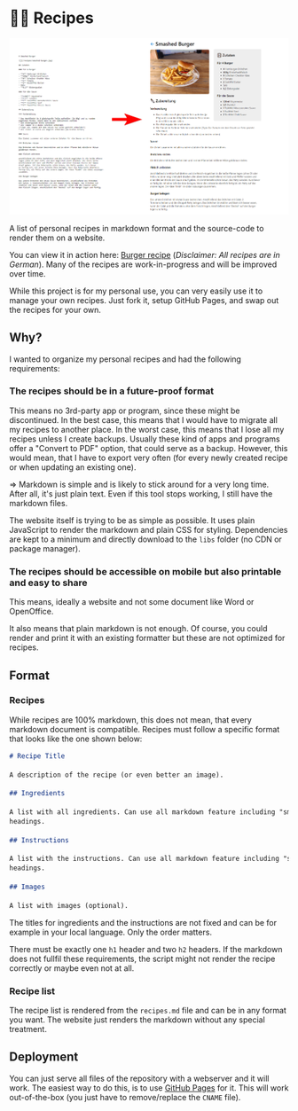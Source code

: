 # 👨‍🍳 Recipes

![Example](/.github/example.png)

A list of personal recipes in markdown format and the source-code to render them
on a website.

You can view it in action here: [Burger recipe][smashed-burger]
(*Disclaimer: All recipes are in German*). Many of the recipes are
work-in-progress and will be improved over time.

While this project is for my personal use, you can very easily use it to manage
your own recipes. Just fork it, setup GitHub Pages, and swap out the recipes for
your own.

## Why?

I wanted to organize my personal recipes and had the following requirements:

### The recipes should be in a future-proof format

This means no 3rd-party app or program, since these might be discontinued. In
the best case, this means that I would have to migrate all my recipes to another
place. In the worst case, this means that I lose all my recipes unless I create
backups. Usually these kind of apps and programs offer a "Convert to PDF"
option, that could serve as a backup. However, this would mean, that I have to
export very often (for every newly created recipe or when updating an existing
one).

=> Markdown is simple and is likely to stick around for a very long time. After
all, it's just plain text. Even if this tool stops working, I still have the
markdown files.

The website itself is trying to be as simple as possible. It uses plain
JavaScript to render the markdown and plain CSS for styling. Dependencies are
kept to a minimum and directly download to the `libs` folder (no CDN or package
manager).

### The recipes should be accessible on mobile but also printable and easy to share

This means, ideally a website and not some document like Word or OpenOffice.

It also means that plain markdown is not enough. Of course, you could render
and print it with an existing formatter but these are not optimized for recipes.

## Format

### Recipes

While recipes are 100% markdown, this does not mean, that every markdown
document is compatible. Recipes must follow a specific format that looks like
the one shown below:

```markdown
# Recipe Title

A description of the recipe (or even better an image).

## Ingredients

A list with all ingredients. Can use all markdown feature including "smaller"
headings.

## Instructions

A list with the instructions. Can use all markdown feature including "smaller"
headings.

## Images

A list with images (optional).
```

The titles for ingredients and the instructions are not fixed and can be for
example in your local language. Only the order matters.

There must be exactly one `h1` header and two `h2` headers. If the markdown does
not fullfil these requirements, the script might not render the recipe correctly
or maybe even not at all.

### Recipe list

The recipe list is rendered from the `recipes.md` file and can be in any format
you want. The website just renders the markdown without any special treatment.

## Deployment

You can just serve all files of the repository with a webserver and it will
work. The easiest way to do this, is to use 
[GitHub Pages](https://pages.github.com/) for it. This will work out-of-the-box
(you just have to remove/replace the `CNAME` file).

[smashed-burger]: https://rezepte.bastian-oppermann.de/?recipe=smashed-burger